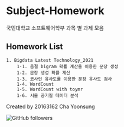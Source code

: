 # Subject-Homework

국민대학교 소프트웨어학부 과목 별 과제 모음

## Homework List
    
    1. Bigdata Latest Technology_2021
        1-1. 음절 bigram 확률 계산을 이용한 문장 생성
        1-2. 문장 생성 확률 계산
        1-3. 코사인 유사도를 이용한 문장 유사도 검사
        1-4. WordCount
        1-5. WordCount with toymr
        1-6. 서울 공기질 데이터 분석

   

Created by 20163162 Cha Yoonsung

![GitHub followers](https://img.shields.io/github/followers/Cha-Y-S?style=social)